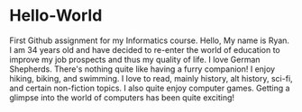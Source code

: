 # Hello-World
First Github assignment for my Informatics course.
Hello,
My name is Ryan. I am 34 years old and have decided to re-enter the world of education to improve my job prospects and thus my quality of life. I love German Shepherds. 
There's nothing quite like having a furry companion! 
I enjoy hiking, biking, and swimming. I love to read, mainly history, alt history, sci-fi, and certain non-fiction topics. 
I also quite enjoy computer games. 
Getting a glimpse into the world of computers has been quite exciting!
